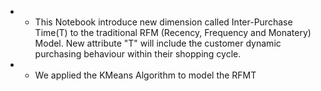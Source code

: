 - - This Notebook introduce new dimension called Inter-Purchase Time(T) to the traditional RFM (Recency, Frequency and Monatery) Model. New attribute "T" will include the customer dynamic purchasing behaviour within their shopping cycle.
- - We applied the KMeans Algorithm to model the RFMT
